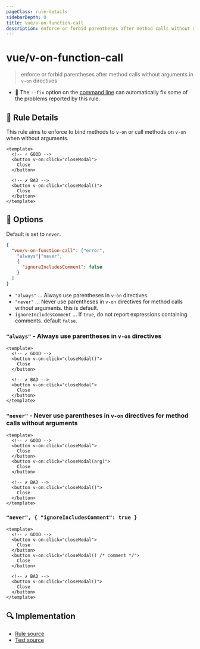 ```yaml
---
pageClass: rule-details
sidebarDepth: 0
title: vue/v-on-function-call
description: enforce or forbid parentheses after method calls without arguments in `v-on` directives
---
```

# vue/v-on-function-call
> enforce or forbid parentheses after method calls without arguments in `v-on` directives

- :wrench: The `--fix` option on the [command line](https://eslint.org/docs/user-guide/command-line-interface#fixing-problems) can automatically fix some of the problems reported by this rule.

## :book: Rule Details

This rule aims to enforce to bind methods to `v-on` or call methods on `v-on` when without arguments.

<eslint-code-block fix :rules="{'vue/v-on-function-call': ['error']}">

```vue
<template>
  <!-- ✓ GOOD -->
  <button v-on:click="closeModal">
    Close
  </button>

  <!-- ✗ BAD -->
  <button v-on:click="closeModal()">
    Close
  </button>
</template>
```

</eslint-code-block>

## :wrench: Options

Default is set to `never`.

```json
{
  "vue/v-on-function-call": ["error",
    "always"|"never",
    {
      "ignoreIncludesComment": false
    }
  ]
}
```

- `"always"` ... Always use parentheses in `v-on` directives.
- `"never"` ... Never use parentheses in `v-on` directives for method calls without arguments. this is default.
- `ignoreIncludesComment` ... If `true`, do not report expressions containing comments. default `false`.

### `"always"` - Always use parentheses in `v-on` directives

<eslint-code-block fix :rules="{'vue/v-on-function-call': ['error', 'always']}">

```vue
<template>
  <!-- ✓ GOOD -->
  <button v-on:click="closeModal()">
    Close
  </button>

  <!-- ✗ BAD -->
  <button v-on:click="closeModal">
    Close
  </button>
</template>
```

</eslint-code-block>

### `"never"` - Never use parentheses in `v-on` directives for method calls without arguments

<eslint-code-block fix :rules="{'vue/v-on-function-call': ['error', 'never']}">

```vue
<template>
  <!-- ✓ GOOD -->
  <button v-on:click="closeModal">
    Close
  </button>
  <button v-on:click="closeModal(arg)">
    Close
  </button>

  <!-- ✗ BAD -->
  <button v-on:click="closeModal()">
    Close
  </button>
</template>
```

</eslint-code-block>

### `"never", { "ignoreIncludesComment": true }`

<eslint-code-block fix :rules="{'vue/v-on-function-call': ['error', 'never', {ignoreIncludesComment: true}]}">

```vue
<template>
  <!-- ✓ GOOD -->
  <button v-on:click="closeModal">
    Close
  </button>
  <button v-on:click="closeModal() /* comment */">
    Close
  </button>

  <!-- ✗ BAD -->
  <button v-on:click="closeModal()">
    Close
  </button>
</template>
```

</eslint-code-block>

## :mag: Implementation

- [Rule source](https://github.com/vuejs/eslint-plugin-vue/blob/master/lib/rules/v-on-function-call.js)
- [Test source](https://github.com/vuejs/eslint-plugin-vue/blob/master/tests/lib/rules/v-on-function-call.js)
